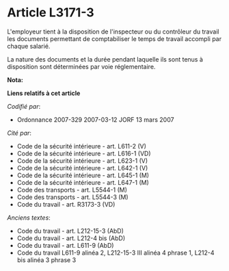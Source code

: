 # Article L3171-3

L'employeur tient à la disposition de l'inspecteur ou du contrôleur du travail les documents permettant de comptabiliser le
temps de travail accompli par chaque salarié.

La nature des documents et la durée pendant laquelle ils sont tenus à disposition sont déterminées par voie réglementaire.

**Nota:**



**Liens relatifs à cet article**

_Codifié par_:

  - Ordonnance 2007-329 2007-03-12 JORF 13 mars 2007

_Cité par_:

  - Code de la sécurité intérieure - art. L611-2 (V)
  - Code de la sécurité intérieure - art. L616-1 (VD)
  - Code de la sécurité intérieure - art. L623-1 (V)
  - Code de la sécurité intérieure - art. L642-1 (V)
  - Code de la sécurité intérieure - art. L645-1 (M)
  - Code de la sécurité intérieure - art. L647-1 (M)
  - Code des transports - art. L5544-1 (M)
  - Code des transports - art. L5544-3 (M)
  - Code du travail - art. R3173-3 (VD)

_Anciens textes_:

  - Code du travail - art. L212-15-3 (AbD)
  - Code du travail - art. L212-4 bis (AbD)
  - Code du travail - art. L611-9 (AbD)
  - Code du travail L611-9 alinéa 2, L212-15-3 III alinéa 4 phrase 1, L212-4 bis alinéa 3 phrase 3
